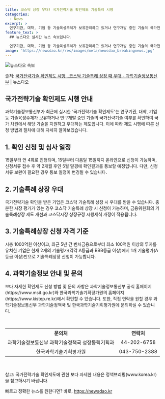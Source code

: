 ```yaml
---
title: 코스닥 상장 우대! 국가전략기술 확인제도 기술특례 시행
categories:
  - News
excerpt: >
  연구기관, 대학, 기업 등 기술육성주체가 보유관리하고 있거나 연구개발 중인 기술의 국가전략기술 해당 여부를 …
feature_text: >
  ## 뉴스다오 실시간 뉴스 속보입니다.

  연구기관, 대학, 기업 등 기술육성주체가 보유관리하고 있거나 연구개발 중인 기술의 국가전략기술 해당 여부를 …
image: 'https://newsdao.kr/res/images/meta/newsdao_breakingnews.jpg'
---
```


![뉴스다오 속보](https://newsdao.kr/res/images/meta/newsdao_breakingnews.jpg)

<p>출처: <a href="https://newsdao.kr/3349" rel="dofollow">국가전략기술 확인제도 시행…코스닥 기술특례 상장 때 우대 - 과학기술정보통신부</a> | 뉴스다오</p>

<h2 data-ke-size="size26">국가전략기술 확인제도 시행 안내</h2>
<p data-ke-size="size16">과학기술정보통신부가 최근에 실시한 '국가전략기술 확인제도'는 연구기관, 대학, 기업 등 기술육성주체가 보유하거나 연구개발 중인 기술의 국가전략기술 여부를 확인하여 국가 차원에서 해당 기술을 지원하고 우대하는 제도입니다. 이에 따라 제도 시행에 따른 신청 방법과 절차에 대해 자세히 알아보겠습니다.</p>

<h2 data-ke-size="size24">1. 확인 신청 및 심사 일정</h2>
<p data-ke-size="size16">15일부터 연 4회로 진행되며, 15일부터 다음달 15일까지 온라인으로 신청이 가능하며, 신청서류 접수 후 약 2개월 후인 5월 말경에 확인결과를 통보할 예정입니다. 다만, 신청서류 보완이 필요한 경우 통보 일정이 변경될 수 있습니다.</p>

<h2 data-ke-size="size24">2. 기술특례 상장 우대</h2>
<p data-ke-size="size16">국가전략기술 확인을 받은 기업은 코스닥 기술특례 상장 시 우대를 받을 수 있습니다. 충분한 시장 평가가 있는 경우 코스닥 기술특례 상장 시 신청이 가능하며, 금융위원회의 기술특례상장 제도 개선과 코스닥시장 상장규정 시행세칙 개정이 적용됩니다.</p>

<h2 data-ke-size="size24">3. 기술특례상장 신청 자격 기준</h2>
<p data-ke-size="size16">시총 1000억원 이상이고, 최근 5년 간 벤처금융으로부터 최소 100억원 이상의 투자를 유치한 기업은 현재 2개의 기술평가(각각 A등급과 BBB등급 이상)에서 1개 기술평가(A등급 이상)만으로 기술특례상장 신청이 가능합니다.</p>

<h2 data-ke-size="size24">4. 과학기술정보 안내 및 문의</h2>
<p data-ke-size="size16">보다 자세한 확인제도 신청 방법 및 문의 사항은 과학기술정보통신부 공식 홈페이지(https://www.msit.go.kr)와 한국과학기술기획평가원의 홈페이지(https://www.kistep.re.kr)에서 확인할 수 있습니다. 또한, 직접 연락을 원할 경우 과학기술정보통신부 과학기술정책국 및 한국과학기술기획평가원에 문의하실 수 있습니다.</p>

<p data-ke-size="size16">&nbsp;</p>

<table>
  <tbody>
    <tr>
      <td style="text-align: center; height: 17px;"><b>문의처</b></td>
      <td style="text-align: center; height: 17px;"><b>연락처</b></td>
    </tr>
    <tr>
      <td style="text-align: center; height: 17px;">과학기술정보통신부 과학기술정책국 성장동력기획과</td>
      <td style="text-align: center; height: 17px;">44-202-6758</td>
    </tr>
    <tr>
      <td style="text-align: center; height: 17px;">한국과학기술기획평가원</td>
      <td style="text-align: center; height: 17px;">043-750-2388</td>
    </tr>
  </tbody>
</table>
<p data-ke-size="size16">&nbsp;</p>
<p data-ke-size="size16">참고: 국가전략기술 확인제도에 관한 보다 자세한 내용은 정책브리핑(www.korea.kr)을 참고하시기 바랍니다.</p> 

빠르고 정확한 뉴스를 원한다면? 바로, <a href="https://newsdao.kr" rel="dofollow">https://newsdao.kr</a>


